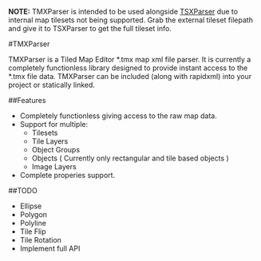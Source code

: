 **NOTE:**
TMXParser is intended to be used alongside [TSXParser](https://github.com/solar-storm-studios/TSXParser) due to internal map tilesets not being supported. Grab the external tileset filepath and give it to TSXParser to get the full tileset info.

#TMXParser

TMXParser is a Tiled Map Editor *.tmx map xml file parser. It is currently a completely functionless library designed to provide instant access to the *.tmx file data. TMXParser can be included (along with rapidxml) into your project or statically linked.

##Features

* Completely functionless giving access to the raw map data.
* Support for multiple:
  * Tilesets
  * Tile Layers
  * Object Groups
  * Objects ( Currently only rectangular and tile based objects )
  * Image Layers
* Complete properies support.

##TODO

* Ellipse
* Polygon
* Polyline
* Tile Flip
* Tile Rotation
* Implement full API
